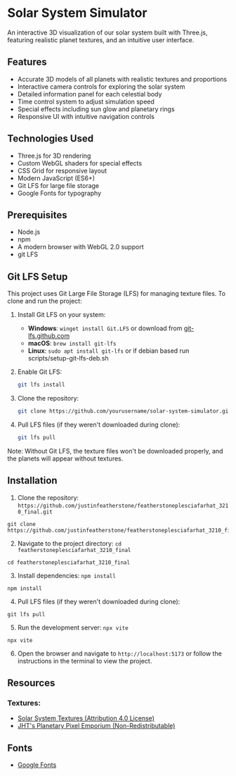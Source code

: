 # Solar System Simulator

An interactive 3D visualization of our solar system built with Three.js, featuring realistic planet textures, and an intuitive user interface.

## Features
- Accurate 3D models of all planets with realistic textures and proportions
- Interactive camera controls for exploring the solar system
- Detailed information panel for each celestial body
- Time control system to adjust simulation speed
- Special effects including sun glow and planetary rings
- Responsive UI with intuitive navigation controls

## Technologies Used
- Three.js for 3D rendering
- Custom WebGL shaders for special effects
- CSS Grid for responsive layout
- Modern JavaScript (ES6+)
- Git LFS for large file storage
- Google Fonts for typography

## Prerequisites
- Node.js
- npm
- A modern browser with WebGL 2.0 support
- git LFS

## Git LFS Setup

This project uses Git Large File Storage (LFS) for managing texture files. To clone and run the project:

1. Install Git LFS on your system:
   - **Windows**: `winget install Git.LFS` or download from [git-lfs.github.com](https://git-lfs.github.com/)
   - **macOS**: `brew install git-lfs`
   - **Linux**: `sudo apt install git-lfs` or if debian based run scripts/setup-git-lfs-deb.sh

2. Enable Git LFS:
   ```bash
   git lfs install
   ```

3. Clone the repository:
   ```bash
   git clone https://github.com/yourusername/solar-system-simulator.git
   ```

4. Pull LFS files (if they weren't downloaded during clone):
   ```bash
   git lfs pull
   ```

Note: Without Git LFS, the texture files won't be downloaded properly, and the planets will appear without textures.

## Installation
1. Clone the repository: `https://github.com/justinfeatherstone/featherstoneplesciafarhat_3210_final.git`

```
git clone https://github.com/justinfeatherstone/featherstoneplesciafarhat_3210_final.git
```

2. Navigate to the project directory: `cd featherstoneplesciafarhat_3210_final`

```
cd featherstoneplesciafarhat_3210_final
```

3. Install dependencies: `npm install`

```
npm install
```

4. Pull LFS files (if they weren't downloaded during clone):

```
git lfs pull
```

5. Run the development server: `npx vite`

```
npx vite
```

6. Open the browser and navigate to `http://localhost:5173` or follow the instructions in the terminal to view the project.


## Resources

### Textures:
- [Solar System Textures (Attribution 4.0 License)](https://www.solarsystemscope.com/textures/)
- [JHT's Planetary Pixel Emporium (Non-Redistributable)](https://planetpixelemporium.com/)

## Fonts
- [Google Fonts](https://fonts.google.com/)
